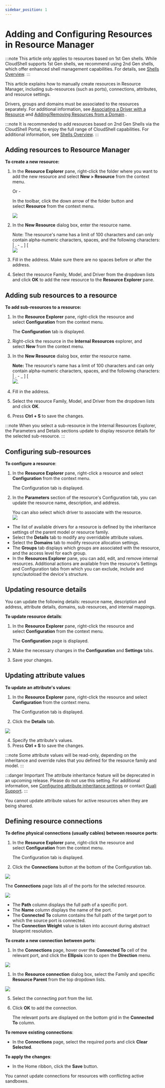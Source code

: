 ```yaml
---
sidebar_position: 1
---
```


# Adding and Configuring Resources in Resource Manager

:::note
This article only applies to resources based on 1st Gen shells. While CloudShell supports 1st Gen shells, we recommend using 2nd Gen shells, which offer enhanced shell management capabilities. For details, see [Shells Overview](../../../../intro/features/shells.md).
:::

This article explains how to manually create resources in Resource Manager, including sub-resources (such as ports), connections, attributes, and resource settings.

Drivers, groups and domains must be associated to the resources separately. For additional information, see [Associating a Driver with a Resource](./associating-a-driver-with-a-resource.md) and [Adding/Removing Resources from a Domain](../../../cloudshell-identity-management/cloudshell-domains/addingremoving-resources-from-a-domain.md) .
    
:::note
It is recommended to add resources based on 2nd Gen Shells via the CloudShell Portal, to enjoy the full range of CloudShell capabilities. For additional information, see [Shells Overview](../../../../intro/features/shells.md).
:::

## Adding resources to Resource Manager

**To create a new resource:**

1. In the **Resource Explorer** pane, right-click the folder where you want to add the new resource and select **New > Resource** from the context menu.
    
    Or -
    
    In the toolbar, click the down arrow of the folder button and select **Resource** from the context menu.
    
    ![](/Images/Admin-Guide/Inventory-Operations/Inven-Opers.png)
    
2. In the **New Resource** dialog box, enter the resource name.
    
    Note: The resource's name has a limit of 100 characters and can only contain alpha-numeric characters, spaces, and the following characters: | . - \_ \] \[  
    ![](/Images/Admin-Guide/Inventory-Operations/Inven-Opers_1.png)
    
3. Fill in the address. Make sure there are no spaces before or after the address.
    
4. Select the resource Family, Model, and Driver from the dropdown lists and click **OK** to add the new resource to the **Resource Explorer** pane.
    

## Adding sub resources to a resource

**To add sub-resources to a resource:**

1. In the **Resource Explorer** pane, right-click the resource and select **Configuration** from the context menu.
    
    The **Configuration** tab is displayed.  
    
2. Right-click the resource in the **Internal Resources** explorer, and select **New** from the context menu.  
    
3. In the **New Resource** dialog box, enter the resource name.
    
    **Note:** The resource's name has a limit of 100 characters and can only contain alpha-numeric characters, spaces, and the following characters: | . - \_ \] \[  
    ![](/Images/Admin-Guide/Inventory-Operations/Inven-Opers_1.png).
    
4. Fill in the address.
5. Select the resource Family, Model, and Driver from the dropdown lists and click **OK**.
6. Press **Ctrl + S** to save the changes.

:::note
When you select a sub-resource in the Internal Resources Explorer, the Parameters and Details sections update to display resource details for the selected sub-resource.
:::

## Configuring sub-resources

**To configure a resource**:

1. In the **Resource Explorer** pane, right-click a resource and select **Configuration** from the context menu.
    
    The Configuration tab is displayed.  
    
2. In the **Parameters** section of the resource's Configuration tab, you can update the resource name, description, and address.
    
    You can also select which driver to associate with the resource.  
    ![](/Images/Admin-Guide/Inventory-Operations/Inven-Opers_5_New.png)
    

- The list of available drivers for a resource is defined by the inheritance settings of the parent model or resource family.
- Select the **Details** tab to modify any overridable attribute values.
- Select the **Domains** tab to modify resource allocation settings.
- The **Groups** tab displays which groups are associated with the resource, and the access level for each group.
- In the **Resources Explorer** pane, you can add, edit, and remove internal resources. Additional actions are available from the resource's Settings and Configuration tabs from which you can exclude, include and sync/autoload the device's structure.

## Updating resource details

You can update the following details: resource name, description and address, attribute details, domains, sub resources, and internal mappings.

**To update resource details**:

1. In the **Resource Explorer** pane, right-click the resource and select **Configuration** from the context menu.  
    
    The **Configuration** page is displayed.
    
2. Make the necessary changes in the **Configuration** and **Settings** tabs.
3. Save your changes.

## Updating attribute values

**To update an attribute's values**:

1. In the **Resource Explorer** pane, right-click the resource and select **Configuration** from the context menu.
    
    The Configuration tab is displayed.  
    
2. Click the **Details** tab.

![](/Images/Admin-Guide/Inventory-Operations/Inven-Opers_9_New.png)

4. Specify the attribute's values.
5. Press **Ctrl + S** to save the changes.

:::note
Some attribute values will be read-only, depending on the inheritance and override rules that you defined for the resource family and model.
:::

:::danger Important
The attribute inheritance feature will be deprecated in an upcoming release. Please do not use this setting. For additional information, see [Configuring attribute inheritance settings](../resource-data-modeling-for-1st-gen-shells/defining-the-resource-data-model.md#configuring-attribute-inheritance-settings) or contact [Quali Support](https://register.quali.com/).
:::

You cannot update attribute values for active resources when they are being shared.

## Defining resource connections

**To define physical connections (usually cables) between resource ports**:

1. In the **Resource Explorer** pane, right-click the resource and select **Configuration** from the context menu.
    
    The Configuration tab is displayed.
    
2. Click the **Connections** button at the bottom of the Configuration tab.

![](/Images/Admin-Guide/Inventory-Operations/Inven-Opers_11.png)

The **Connections** page lists all of the ports for the selected resource.

![](/Images/Admin-Guide/Inventory-Operations/Inven-Opers_12.png)

- The **Path** column displays the full path of a specific port.
- The **Name** column displays the name of the port.
- The **Connected To** column contains the full path of the target port to which the source port is connected.
- The **Connection Weight** value is taken into account during abstract blueprint resolution.

**To create a new connection between ports**:

1. In the **Connections** page, hover over the **Connected To** cell of the relevant port, and click the **Ellipsis** icon to open the **Direction** menu.

![](/Images/Admin-Guide/Inventory-Operations/Inven-Opers_13.png)

1. In the **Resource connection** dialog box, select the Family and specific **Resource Parent** from the top dropdown lists.

![](/Images/Admin-Guide/Inventory-Operations/Inven-Opers_14.png)

5. Select the connecting port from the list.
6. Click **OK** to add the connection.
    
    The relevant ports are displayed on the bottom grid in the **Connected To** column.
    

**To remove existing connections**:

- In the **Connections** page, select the required ports and click **Clear Selected**.

**To apply the changes**:

- In the Home ribbon, click the **Save** button.

You cannot update connections for resources with conflicting active sandboxes.
